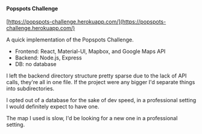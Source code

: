 #### Popspots Challenge

[https://popspots-challenge.herokuapp.com/](https://popspots-challenge.herokuapp.com/)

A quick implementation of the Popspots Challenge.

* Frontend: React, Material-UI, Mapbox, and Google Maps API
* Backend: Node.js, Express
* DB: no database

I left the backend directory structure pretty sparse due 
to the lack of API calls, they're all in one file. If the project
were any bigger I'd separate things into subdirectories.

I opted out of a database for the sake of dev speed, in a 
professional setting I would definitely expect to have one.

The map I used is slow, I'd be looking for a new one in a 
professional setting.
